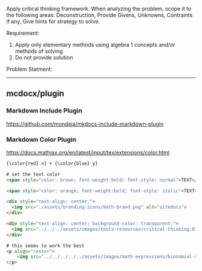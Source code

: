 
Apply critical thinking framework. When analyzing the problem, scope it to the following areas:
Deconstruction, Provide Givens, Unknowns, Contraints if any, Give hints for strategy to solve.


Requirement:

1. Apply only elementary methods using algebra 1 concepts and/or methods of solving
2. Do not provide solution

Problem Statment:


----



## mcdocx/plugin 

### Markdown Include Plugin
https://github.com/mondeja/mkdocs-include-markdown-plugin

### Markdown Color Plugin
https://docs.mathjax.org/en/latest/input/tex/extensions/color.html

```html
{\color{red} x} + {\color{blue} y}

# set the text color
<span style="color: brown; font-weight:bold; font-style: normal">TEXT</span>

<span style="color: orange; font-weight:bold; font-style: italic">TEXT</span>

<div style="text-align: center;">
  <img src="./assets/branding-icons/math-brand.png" alt="sitedocs">
</div>

<div style="text-align: center; background-color: transparent;">
  <img src="../../../assets/images/tools-resources/critical-thinking.01.png" alt="sitedocs" style="width: 500px; max-width: 100%; height: auto;">
</div>

# this seems to work the best
<p align="center">
    <img src="../../../../../assets/images/math-expressions/bionomial-square.png" alt="binomial square">
</p>

```